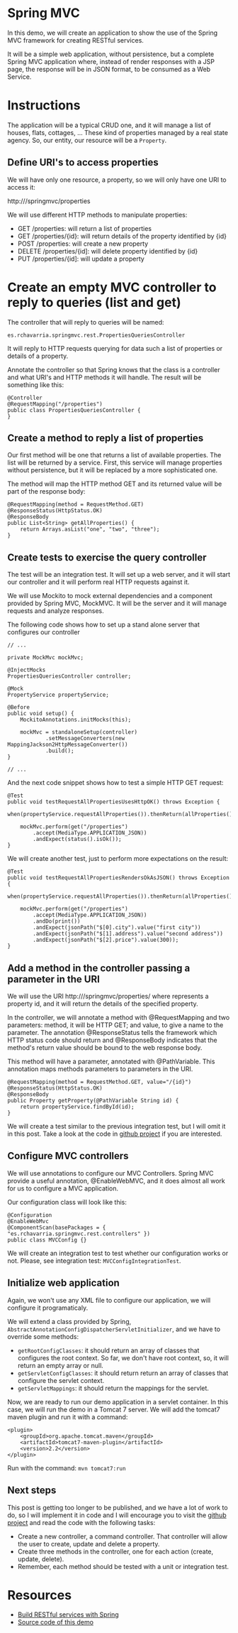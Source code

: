 # Spring MVC

In this demo, we will create an application to show the use 
of the Spring MVC framework for creating RESTful services.

It will be a simple web application, without persistence, but a
complete Spring MVC application where, instead of render responses
with a JSP page, the response will be in JSON format, to be
consumed as a Web Service.

# Instructions

The application will be a typical CRUD one, and it will manage a 
list of houses, flats, cottages, ... These kind of properties 
managed by a real state agency. So, our entity, our resource will 
be a `Property`.

## Define URI's to access properties

We will have only one resource, a property, so we will only have
one URI to access it:

http://<server name>/springmvc/properties

We will use different HTTP methods to manipulate properties:

- GET /properties: will return a list of properties
- GET /properties/{id}: will return details of the property identified by
{id}
- POST /properties: will create a new property
- DELETE /properties/{id]: will delete property identified by {id}
- PUT /properties/{id]: will update a property

# Create an empty MVC controller to reply to queries (list and get)

The controller that will reply to queries will be named:

	es.rchavarria.springmvc.rest.PropertiesQueriesController

It will reply to HTTP requests querying for data such a list of
properties or details of a property.

Annotate the controller so that Spring knows that the class is a 
controller and what URI's and HTTP methods it will handle. The result
will be something like this:

	@Controller
	@RequestMapping("/properties")
	public class PropertiesQueriesController {
	}

## Create a method to reply a list of properties

Our first method will be one that returns a list of available properties. The
list will be returned by a service. First, this service will manage properties
without persistence, but it will be replaced by a more sophisticated one.

The method will map the HTTP method GET and its returned value will be part
of the response body:

	@RequestMapping(method = RequestMethod.GET)
	@ResponseStatus(HttpStatus.OK)
	@ResponseBody
	public List<String> getAllProperties() {
		return Arrays.asList("one", "two", "three");
	}

## Create tests to exercise the query controller

The test will be an integration test. It will set up a web server, and
it will start our controller and it will perform real HTTP requests
against it.

We will use Mockito to mock external dependencies and a component provided
by Spring MVC, MockMVC. It will be the server and it will manage requests
and analyze responses.

The following code shows how to set up a stand alone server that configures
our controller

	// ...

    private MockMvc mockMvc;

    @InjectMocks
    PropertiesQueriesController controller;

    @Mock
    PropertyService propertyService;

    @Before
    public void setup() {
        MockitoAnnotations.initMocks(this);

        mockMvc = standaloneSetup(controller)
        		.setMessageConverters(new MappingJackson2HttpMessageConverter())
        		.build();
    }

	// ...

And the next code snippet shows how to test a simple HTTP GET request:

    @Test
    public void testRequestAllPropertiesUsesHttpOK() throws Exception {
        when(propertyService.requestAllProperties()).thenReturn(allProperties());

        mockMvc.perform(get("/properties")
            .accept(MediaType.APPLICATION_JSON))
            .andExpect(status().isOk());
    }

We will create another test, just to perform more expectations on the result:

	@Test
    public void testRequestAllPropertiesRendersOkAsJSON() throws Exception {
		when(propertyService.requestAllProperties()).thenReturn(allProperties());

        mockMvc.perform(get("/properties")
            .accept(MediaType.APPLICATION_JSON))
            .andDo(print())
            .andExpect(jsonPath("$[0].city").value("first city"))
	        .andExpect(jsonPath("$[1].address").value("second address"))
	        .andExpect(jsonPath("$[2].price").value(300));
    }

## Add a method in the controller passing a parameter in the URI

We will use the URI http://<server>/springmvc/properties/<id> where <id> represents
a property id, and it will return the details of the specified property.

In the controller, we will annotate a method with @RequestMapping and two parameters:
method, it will be HTTP GET; and value, to give a name to the parameter. The annotation
@ResponseStatus tells the framework which HTTP status code should return and 
@ResponseBody indicates that the method's return value should be bound to the 
web response body.

This method will have a parameter, annotated with @PathVariable. This annotation
maps methods parameters to parameters in the URI.

	@RequestMapping(method = RequestMethod.GET, value="/{id}")
	@ResponseStatus(HttpStatus.OK)
	@ResponseBody
	public Property getProperty(@PathVariable String id) {
		return propertyService.findById(id);
	} 

We will create a test similar to the previous integration test, but I will omit it
in this post. Take a look at the code in
[github project](https://github.com/rchavarria/javaee-6-demos/tree/master/spring-mvc) 
if you are interested.

## Configure MVC controllers

We will use annotations to configure our MVC Controllers. Spring MVC provide a useful
annotation, @EnableWebMVC, and it does almost all work for us to configure a MVC
application.

Our configuration class will look like this:

	@Configuration
	@EnableWebMvc
	@ComponentScan(basePackages = { "es.rchavarria.springmvc.rest.controllers" })
	public class MVCConfig {}

We will create an integration test to test whether our configuration works or not.
Please, see integration test: `MVCConfigIntegrationTest`.

## Initialize web application

Again, we won't use any XML file to configure our application, we will configure
it programaticaly.

We will extend a class provided by Spring, `AbstractAnnotationConfigDispatcherServletInitializer`,
and we have to override some methods:
- `getRootConfigClasses`: it should return an array of classes that configures the root context.
So far, we don't have root context, so, it will return an empty array or null.
- `getServletConfigClasses`: it should return return an array of classes that configure the 
servlet context.
- `getServletMappings`: it should return the mappings for the servlet.

Now, we are ready to run our demo application in a servlet container. In this case, we 
will run the demo in a Tomcat 7 server. We will add the tomcat7 maven plugin and run it
with a command:

	<plugin>
	    <groupId>org.apache.tomcat.maven</groupId>
	    <artifactId>tomcat7-maven-plugin</artifactId>
	    <version>2.2</version>
	</plugin>

Run with the command: `mvn tomcat7:run`

## Next steps

This post is getting too longer to be published, and we have a lot of work to do, so I will
implement it in code and I will encourage you to visit the
[github project](https://github.com/rchavarria/javaee-6-demos/tree/master/spring-mvc) 
and read the 
code with the following tasks:

- Create a new controller, a command controller. That controller will allow the user to 
create, update and delete a property.
- Create three methods in the controller, one for each action (create, update, delete).
- Remember, each method should be tested with a unit or integration test.

# Resources

- [Build RESTful services with Spring](http://spring.io/guides/tutorials/rest)
- [Source code of this demo](https://github.com/rchavarria/javaee-6-demos/tree/master/spring-mvc)

